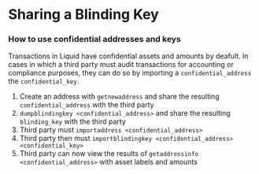 # **Sharing a Blinding Key**
### How to use confidential addresses and keys

Transactions in Liquid have confidential assets and amounts by deafult. In cases in which a third party must audit transactions for accounting or compliance purposes, they can do so by importing a `confidential_address` the `confidential_key`.

1. Create an address with `getnewaddress` and share the resulting `confidential_address` with the third party
2. `dumpblindingkey <confidential_address>` and share the resulting `blinding_key` with the third party
3. Third party must `importaddress <confidential_address>` 
4. Third party then must `importblindingkey <confidential_address> <confidential_key>`
5. Third party can now view the results of  `getaddressinfo <confidential_address>` with asset labels and amounts 

